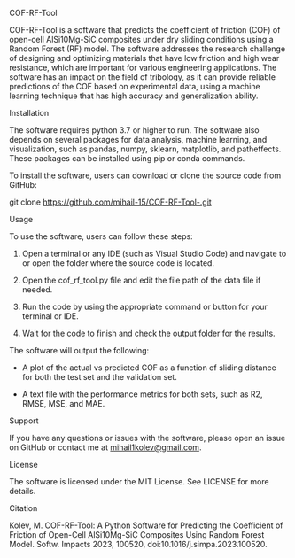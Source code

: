 COF-RF-Tool

COF-RF-Tool is a software that predicts the coefficient of friction (COF) of open-cell AlSi10Mg-SiC composites under dry sliding conditions using a Random Forest (RF) model. The software addresses the research challenge of designing and optimizing materials that have low friction and high wear resistance, which are important for various engineering applications. The software has an impact on the field of tribology, as it can provide reliable predictions of the COF based on experimental data, using a machine learning technique that has high accuracy and generalization ability.

Installation

The software requires python 3.7 or higher to run. The software also depends on several packages for data analysis, machine learning, and visualization, such as pandas, numpy, sklearn, matplotlib, and patheffects. These packages can be installed using pip or conda commands.

To install the software, users can download or clone the source code from GitHub:

git clone https://github.com/mihail-15/COF-RF-Tool-.git

Usage

To use the software, users can follow these steps:

1. Open a terminal or any IDE (such as Visual Studio Code) and navigate to or open the folder where the source code is located.

2. Open the cof_rf_tool.py file and edit the file path of the data file if needed.

3. Run the code by using the appropriate command or button for your terminal or IDE.

4. Wait for the code to finish and check the output folder for the results.

The software will output the following:

* A plot of the actual vs predicted COF as a function of sliding distance for both the test set and the validation set.

* A text file with the performance metrics for both sets, such as R2, RMSE, MSE, and MAE.

Support

If you have any questions or issues with the software, please open an issue on GitHub or contact me at mihail1kolev@gmail.com.

License

The software is licensed under the MIT License. See LICENSE for more details.

Citation

Kolev, M. COF-RF-Tool: A Python Software for Predicting the Coefficient of Friction of Open-Cell AlSi10Mg-SiC Composites Using Random Forest Model. Softw. Impacts 2023, 100520, doi:10.1016/j.simpa.2023.100520.
